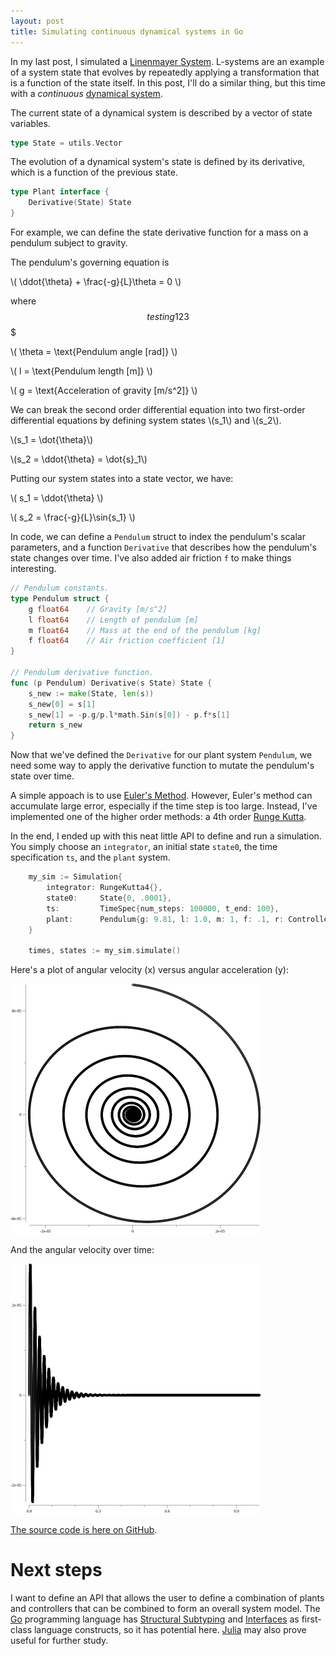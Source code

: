 ```yaml
---
layout: post
title: Simulating continuous dynamical systems in Go 
---
```


In my last post, I simulated a [Linenmayer System](https://en.wikipedia.org/wiki/L-system). L-systems are an example of a system state that evolves by repeatedly applying a transformation that is a function of the state itself. In this post, I'll do a similar thing, but this time with a *continuous* [dynamical system](https://en.wikipedia.org/wiki/Dynamical_systems_theory).

The current state of a dynamical system is described by a vector of state variables.
```go
type State = utils.Vector
```

The evolution of a dynamical system's state is defined by its derivative, which is a function of the previous state. 
```go
type Plant interface {
    Derivative(State) State
}
```

For example, we can define the state derivative function for a mass on a pendulum subject to gravity.

The pendulum's governing equation is

\\( \ddot{\theta} + \frac{-g}{L}\theta = 0 \\)

where $$testing123$$$

\\( \theta = \text{Pendulum angle [rad]} \\)

\\( l = \text{Pendulum length [m]} \\)

\\( g = \text{Acceleration of gravity [m/s^2]} \\)

We can break the second order differential equation into two first-order differential equations by defining system states \\(s_1\\) and \\(s_2\\).

\\(s_1 = \dot{\theta}\\)

\\(s_2 = \ddot{\theta} = \dot{s}_1\\)

Putting our system states into a state vector, we have:

\\(
    s_1 = \ddot{\theta}
\\)

\\(
    s_2 = \frac{-g}{L}\sin{s_1}
\\)

In code, we can define a `Pendulum` struct to index the pendulum's scalar parameters, and a function `Derivative` that describes how the pendulum's state changes over time. I've also added air friction `f` to make things interesting.

```go
// Pendulum constants.
type Pendulum struct {
	g float64    // Gravity [m/s^2]
	l float64    // Length of pendulum [m]
	m float64    // Mass at the end of the pendulum [kg]
	f float64    // Air friction coefficient [1]
}

// Pendulum derivative function.
func (p Pendulum) Derivative(s State) State {
	s_new := make(State, len(s))
	s_new[0] = s[1]
	s_new[1] = -p.g/p.l*math.Sin(s[0]) - p.f*s[1]
	return s_new
}
```

Now that we've defined the `Derivative` for our plant system `Pendulum`, we need some way to apply the derivative function to mutate the pendulum's state over time.

A simple appoach is to use [Euler's Method](https://en.wikipedia.org/wiki/Euler_method). However, Euler's method can accumulate large error, especially if the time step is too large. Instead, I've implemented one of the higher order methods: a 4th order [Runge Kutta](https://en.wikipedia.org/wiki/Runge%E2%80%93Kutta_methods).

In the end, I ended up with this neat little API to define and run a simulation. You simply choose an `integrator`, an initial state `state0`, the time specification `ts`, and the `plant` system.
```go
	my_sim := Simulation{
		integrator: RungeKutta4{},
		state0:     State{0, .0001},
		ts:         TimeSpec{num_steps: 100000, t_end: 100},
		plant:      Pendulum{g: 9.81, l: 1.0, m: 1, f: .1, r: Controlled{}},
	}

	times, states := my_sim.simulate()
```

<!-- Here's a pretty gif of a pendulum with air resistance:
<img src="../images/pendulum.gif" width="400"> -->

Here's a plot of angular velocity (x) versus angular acceleration (y):

<img src="../images/rk4_state_space.png" width="400">

And the angular velocity over time:

<img src="../images/rk4_velocity.png" width="400">

[The source code is here on GitHub](https://github.com/acjensen/control).

# Next steps

I want to define an API that allows the user to define a combination of plants and controllers that can be combined to form an overall system model. The [Go](https://golang.org/) programming language has [Structural Subtyping](https://en.wikipedia.org/wiki/Structural_type_system) and [Interfaces](https://en.wikipedia.org/wiki/Interface_(computing)) as first-class language constructs, so it has potential here. [Julia](https://julialang.org/) may also prove useful for further study.